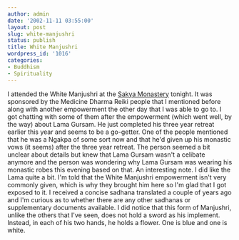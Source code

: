 ```yaml
---
author: admin
date: '2002-11-11 03:55:00'
layout: post
slug: white-manjushri
status: publish
title: White Manjushri
wordpress_id: '1016'
categories:
- Buddhism
- Spirituality
---
```


I attended the White Manjushri at the [Sakya
Monastery](http://www.sakya.org) tonight. It was sponsored by the
Medicine Dharma Reiki people that I mentioned before along with another
empowerment the other day that I was able to go to. I got chatting with
some of them after the empowerment (which went well, by the way) about
Lama Gursam. He just completed his three year retreat earlier this year
and seems to be a go-getter. One of the people mentioned that he was a
Ngakpa of some sort now and that he'd given up his monastic vows (it
seems) after the three year retreat. The person seemed a bit unclear
about details but knew that Lama Gursam wasn't a celibate anymore and
the person was wondering why Lama Gursam was wearing his monastic robes
this evening based on that. An interesting note. I did like the Lama
quite a bit. I'm told that the White Manjushri empowerment isn't very
commonly given, which is why they brought him here so I'm glad that I
got exposed to it. I received a concise sadhana translated a couple of
years ago and I'm curious as to whether there are any other sadhanas or
supplementary documents available. I did notice that this form of
Manjushri, unlike the others that I've seen, does not hold a sword as
his implement. Instead, in each of his two hands, he holds a flower. One
is blue and one is white.
